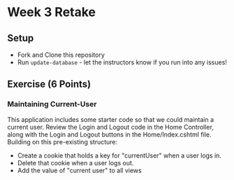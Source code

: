 # Week 3 Retake

## Setup
* Fork and Clone this repository
* Run `update-database` - let the instructors know if you run into any issues!

## Exercise (6 Points)

### Maintaining Current-User

This application includes some starter code so that we could maintain a current user.  Review the Login and Logout code in the Home Controller, along with the Login and Logout buttons in the Home/Index.cshtml file.  Building on this pre-existing structure:
* Create a cookie that holds a key for "currentUser" when a user logs in.
* Delete that cookie when a user logs out.
* Add the value of "current user" to all views

